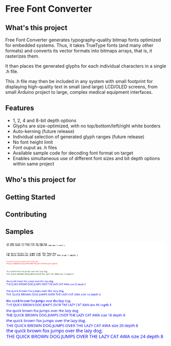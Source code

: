 # Free Font Converter

## What's this project

Free Font Converter generates typography-quality bitmap fonts optimized for 
embedded systems. Thus, it takes TrueType fonts (and many other formats) and 
converts its vector formats into bitmaps arrays, that is, it rasterizes them.

It than places the generated glyphs for each individual characters in a single
.h file.

This .h file may then be included in any system with small footprint for displaying 
high-quality text in small (and large) LCD/OLED screens, from small Arduino 
project to large, complex medical equipment interfaces.

## Features

 - 1, 2, 4 and 8-bit depth options
 - Glyphs are size-optimized, with no top/bottom/left/right white borders
 - Auto-kerning (future release)
 - Individual selection of generated glyph ranges (future release)
 - No font height limit
 - Font ouput as .h files
 - Available sample code for decoding font format on target
 - Enables simultaneous use of different font sizes and bit depth options 
   within same project

## Who's this project for

## Getting Started

## Contributing

## Samples
![Sample Image](/sample/sample_text.png)